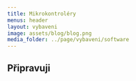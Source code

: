 ```yaml
---
title: Mikrokontroléry
menus: header
layout: vybaveni
image: assets/blog/blog.png
media_folder: ../page/vybaveni/software
---
```


## Připravuji

